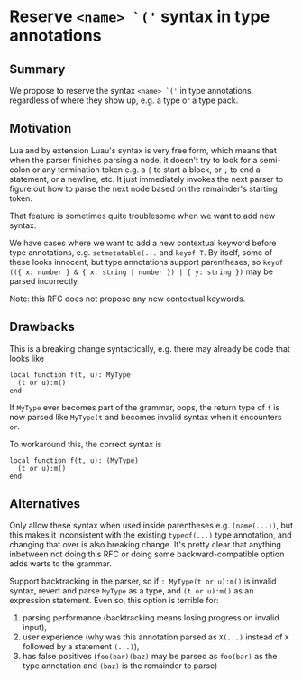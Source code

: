 # Reserve ``<name> `('`` syntax in type annotations

## Summary

We propose to reserve the syntax ``<name> `('`` in type annotations, regardless of where they show up, e.g. a type or a type pack.

## Motivation

Lua and by extension Luau's syntax is very free form, which means that when the parser finishes parsing a node, it doesn't try to look for a semi-colon or any termination token e.g. a `{` to start a block, or `;` to end a statement, or a newline, etc. It just immediately invokes the next parser to figure out how to parse the next node based on the remainder's starting token.

That feature is sometimes quite troublesome when we want to add new syntax.

We have cases where we want to add a new contextual keyword before type annotations, e.g. `setmetatable(...` and `keyof T`. By itself, some of these looks innocent, but type annotations support parentheses, so `keyof (({ x: number } & { x: string | number }) | { y: string })` may be parsed incorrectly.

Note: this RFC does not propose any new contextual keywords.

## Drawbacks

This is a breaking change syntactically, e.g. there may already be code that looks like

```
local function f(t, u): MyType
  (t or u):m()
end
```

If `MyType` ever becomes part of the grammar, oops, the return type of `f` is now parsed like `MyType(t` and becomes invalid syntax when it encounters `or`.

To workaround this, the correct syntax is

```
local function f(t, u): (MyType)
  (t or u):m()
end
```

## Alternatives

Only allow these syntax when used inside parentheses e.g. `(name(...))`, but this makes it inconsistent with the existing `typeof(...)` type annotation, and changing that over is also breaking change. It's pretty clear that anything inbetween not doing this RFC or doing some backward-compatible option adds warts to the grammar.

Support backtracking in the parser, so if `: MyType(t or u):m()` is invalid syntax, revert and parse `MyType` as a type, and `(t or u):m()` as an expression statement. Even so, this option is terrible for:
  1. parsing performance (backtracking means losing progress on invalid input),
  2. user experience (why was this annotation parsed as `X(...)` instead of `X` followed by a statement `(...)`),
  3. has false positives (`foo(bar)(baz)` may be parsed as `foo(bar)` as the type annotation and `(baz)` is the remainder to parse)
